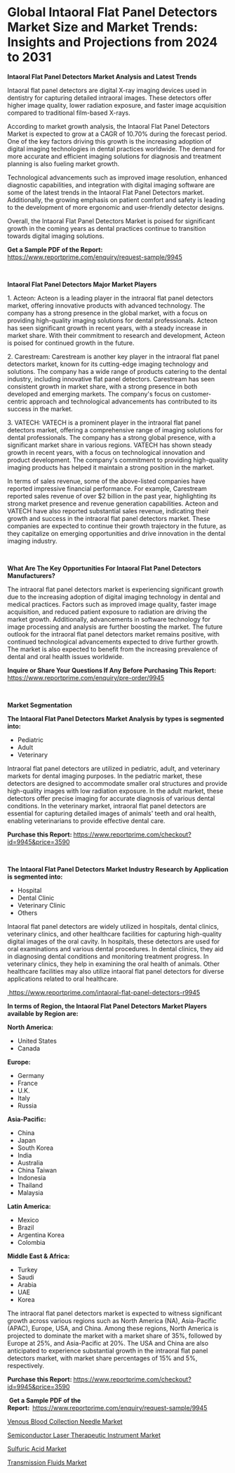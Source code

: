 <p><h1>Global Intaoral Flat Panel Detectors Market Size and Market Trends: Insights and Projections from 2024 to 2031</h1></p><p><strong>Intaoral Flat Panel Detectors Market Analysis and Latest Trends</strong></p>
<p><p>Intaoral flat panel detectors are digital X-ray imaging devices used in dentistry for capturing detailed intraoral images. These detectors offer higher image quality, lower radiation exposure, and faster image acquisition compared to traditional film-based X-rays.</p><p>According to market growth analysis, the Intaoral Flat Panel Detectors Market is expected to grow at a CAGR of 10.70% during the forecast period. One of the key factors driving this growth is the increasing adoption of digital imaging technologies in dental practices worldwide. The demand for more accurate and efficient imaging solutions for diagnosis and treatment planning is also fueling market growth.</p><p>Technological advancements such as improved image resolution, enhanced diagnostic capabilities, and integration with digital imaging software are some of the latest trends in the Intaoral Flat Panel Detectors market. Additionally, the growing emphasis on patient comfort and safety is leading to the development of more ergonomic and user-friendly detector designs.</p><p>Overall, the Intaoral Flat Panel Detectors Market is poised for significant growth in the coming years as dental practices continue to transition towards digital imaging solutions.</p></p>
<p><strong>Get a Sample PDF of the Report:&nbsp;</strong> <a href="https://www.reportprime.com/enquiry/request-sample/9945">https://www.reportprime.com/enquiry/request-sample/9945</a></p>
<p>&nbsp;</p>
<p><strong>Intaoral Flat Panel Detectors Major Market Players</strong></p>
<p><p>1. Acteon: Acteon is a leading player in the intraoral flat panel detectors market, offering innovative products with advanced technology. The company has a strong presence in the global market, with a focus on providing high-quality imaging solutions for dental professionals. Acteon has seen significant growth in recent years, with a steady increase in market share. With their commitment to research and development, Acteon is poised for continued growth in the future.</p><p>2. Carestream: Carestream is another key player in the intraoral flat panel detectors market, known for its cutting-edge imaging technology and solutions. The company has a wide range of products catering to the dental industry, including innovative flat panel detectors. Carestream has seen consistent growth in market share, with a strong presence in both developed and emerging markets. The company's focus on customer-centric approach and technological advancements has contributed to its success in the market.</p><p>3. VATECH: VATECH is a prominent player in the intraoral flat panel detectors market, offering a comprehensive range of imaging solutions for dental professionals. The company has a strong global presence, with a significant market share in various regions. VATECH has shown steady growth in recent years, with a focus on technological innovation and product development. The company's commitment to providing high-quality imaging products has helped it maintain a strong position in the market.</p><p>In terms of sales revenue, some of the above-listed companies have reported impressive financial performance. For example, Carestream reported sales revenue of over $2 billion in the past year, highlighting its strong market presence and revenue generation capabilities. Acteon and VATECH have also reported substantial sales revenue, indicating their growth and success in the intraoral flat panel detectors market. These companies are expected to continue their growth trajectory in the future, as they capitalize on emerging opportunities and drive innovation in the dental imaging industry.</p></p>
<p>&nbsp;</p>
<p><strong>What Are The Key Opportunities For Intaoral Flat Panel Detectors Manufacturers?</strong></p>
<p><p>The intraoral flat panel detectors market is experiencing significant growth due to the increasing adoption of digital imaging technology in dental and medical practices. Factors such as improved image quality, faster image acquisition, and reduced patient exposure to radiation are driving the market growth. Additionally, advancements in software technology for image processing and analysis are further boosting the market. The future outlook for the intraoral flat panel detectors market remains positive, with continued technological advancements expected to drive further growth. The market is also expected to benefit from the increasing prevalence of dental and oral health issues worldwide.</p></p>
<p><strong>Inquire or Share Your Questions If Any Before Purchasing This Report:</strong> <a href="https://www.reportprime.com/enquiry/pre-order/9945">https://www.reportprime.com/enquiry/pre-order/9945</a></p>
<p>&nbsp;</p>
<p><strong>Market Segmentation</strong></p>
<p><strong>The Intaoral Flat Panel Detectors Market Analysis by types is segmented into:</strong></p>
<p><ul><li>Pediatric</li><li>Adult</li><li>Veterinary</li></ul></p>
<p><p>Intraoral flat panel detectors are utilized in pediatric, adult, and veterinary markets for dental imaging purposes. In the pediatric market, these detectors are designed to accommodate smaller oral structures and provide high-quality images with low radiation exposure. In the adult market, these detectors offer precise imaging for accurate diagnosis of various dental conditions. In the veterinary market, intraoral flat panel detectors are essential for capturing detailed images of animals' teeth and oral health, enabling veterinarians to provide effective dental care.</p></p>
<p><strong>Purchase this Report:&nbsp;</strong><a href="https://www.reportprime.com/checkout?id=9945&price=3590">https://www.reportprime.com/checkout?id=9945&price=3590</a></p>
<p>&nbsp;</p>
<p><strong>The Intaoral Flat Panel Detectors Market Industry Research by Application is segmented into:</strong></p>
<p><ul><li>Hospital</li><li>Dental Clinic</li><li>Veterinary Clinic</li><li>Others</li></ul></p>
<p><p>Intaoral flat panel detectors are widely utilized in hospitals, dental clinics, veterinary clinics, and other healthcare facilities for capturing high-quality digital images of the oral cavity. In hospitals, these detectors are used for oral examinations and various dental procedures. In dental clinics, they aid in diagnosing dental conditions and monitoring treatment progress. In veterinary clinics, they help in examining the oral health of animals. Other healthcare facilities may also utilize intaoral flat panel detectors for diverse applications related to oral healthcare.</p></p>
<p><a href="https://www.reportprime.com/intaoral-flat-panel-detectors-r9945">&nbsp;https://www.reportprime.com/intaoral-flat-panel-detectors-r9945</a></p>
<p><strong>In terms of Region, the Intaoral Flat Panel Detectors Market Players available by Region are:</strong></p>
<p>
    <p> <strong> North America: </strong>
        <ul>
            <li>United States</li>
            <li>Canada</li>
        </ul>
        </p> 
    <p> <strong> Europe: </strong>
        <ul>
            <li>Germany</li>
            <li>France</li>
            <li>U.K.</li>
            <li>Italy</li>
            <li>Russia</li>
        </ul>
        </p> 
    <p> <strong> Asia-Pacific: </strong>
        <ul>
            <li>China</li>
            <li>Japan</li>
            <li>South Korea</li>
            <li>India</li>
            <li>Australia</li>
            <li>China Taiwan</li>
            <li>Indonesia</li>
            <li>Thailand</li>
            <li>Malaysia</li>
        </ul>
        </p> 
    <p> <strong> Latin America: </strong>
        <ul>
            <li>Mexico</li>
            <li>Brazil</li>
            <li>Argentina Korea</li>
            <li>Colombia</li>
        </ul>
        </p> 
    <p> <strong> Middle East & Africa: </strong>
        <ul>
            <li>Turkey</li>
            <li>Saudi</li>
            <li>Arabia</li>
            <li>UAE</li>
            <li>Korea</li>
        </ul>
    </p>
    </p>
<p><p>The intraoral flat panel detectors market is expected to witness significant growth across various regions such as North America (NA), Asia-Pacific (APAC), Europe, USA, and China. Among these regions, North America is projected to dominate the market with a market share of 35%, followed by Europe at 25%, and Asia-Pacific at 20%. The USA and China are also anticipated to experience substantial growth in the intraoral flat panel detectors market, with market share percentages of 15% and 5%, respectively.</p></p>
<p><strong>Purchase this Report: </strong><a href="https://www.reportprime.com/checkout?id=9945&price=3590">https://www.reportprime.com/checkout?id=9945&price=3590</a></p>
<p>&nbsp;<strong>Get a Sample PDF of the Report:&nbsp;&nbsp;</strong><a href="https://www.reportprime.com/enquiry/request-sample/9945">https://www.reportprime.com/enquiry/request-sample/9945</a></p>
<p><strong></strong></p>
<p><p><a href="https://github.com/nathandecarvalho/Market-Research-Report-List-2/blob/main/venous-blood-collection-needle-market.md">Venous Blood Collection Needle Market</a></p><p><a href="https://github.com/kosella/Market-Research-Report-List-2/blob/main/semiconductor-laser-therapeutic-instrument-market.md">Semiconductor Laser Therapeutic Instrument Market</a></p><p><a href="https://issuu.com/reportprime-2/docs/sulfuric-acid-market-size-2030.pptx">Sulfuric Acid Market</a></p><p><a href="https://issuu.com/reportprime-2/docs/transmission-fluids-market-size-2030.pptx">Transmission Fluids Market</a></p></p>